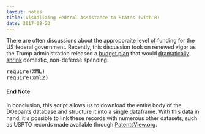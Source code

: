 ```yaml
---
layout: notes
title: Visualizing Federal Assistance to States (with R) 
date: 2017-08-23
---
```


There are often discussions about the approporaite level of funding for the US federal government. Recently, this discussion took on renewed vigor as the Trump administration released a <a href="https://www.whitehouse.gov/sites/whitehouse.gov/files/omb/budget/fy2018/budget.pdf" target="_blank">budget plan</a> that would <a href="http://www.cnn.com/2017/05/23/politics/trump-budget-cuts-programs/index.html" target="_blank">dramatically shrink</a> domestic, non-defense spending. 



<?prettify?>
<pre class="prettyprint lang-r">
require(XML)
require(xml2)
</pre>

#### End Note
In conclusion, this script allows us to download the entire body of the DOepants database and structure it into a single dataframe. With this data in hand, it's possible to link these records with numerous other datasets, such as USPTO records made available through <a href="http://www.patentsview.org/" target="_blank">PatentsView.org</a>. 
